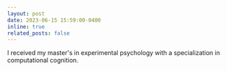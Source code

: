 ```yaml
---
layout: post
date: 2023-06-15 15:59:00-0400
inline: true
related_posts: false
---
```


I received my master's in experimental psychology with a specialization in computational cognition.
